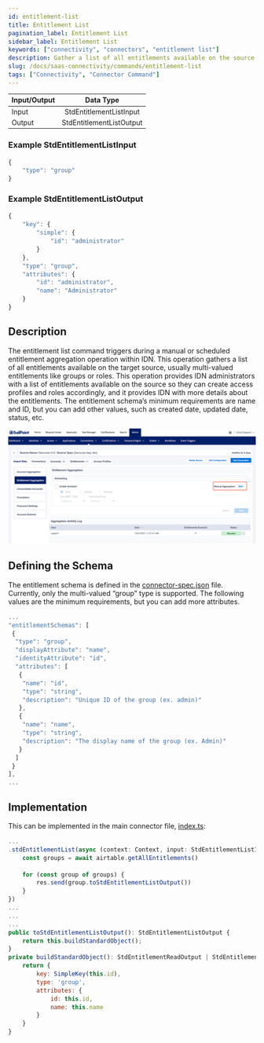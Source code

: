```yaml
---
id: entitlement-list
title: Entitlement List
pagination_label: Entitlement List
sidebar_label: Entitlement List
keywords: ["connectivity", "connectors", "entitlement list"]
description: Gather a list of all entitlements available on the source.
slug: /docs/saas-connectivity/commands/entitlement-list
tags: ["Connectivity", "Connector Command"]
---
```


| Input/Output |        Data Type         |
| :----------- | :----------------------: |
| Input        | StdEntitlementListInput  |
| Output       | StdEntitlementListOutput |

### Example StdEntitlementListInput

```javascript
{
    "type": "group"
}
```

### Example StdEntitlementListOutput

```javascript
{
    "key": {
        "simple": {
            "id": "administrator"
        }
    },
    "type": "group",
    "attributes": {
        "id": "administrator",
        "name": "Administrator"
    }
}
```

## Description

The entitlement list command triggers during a manual or scheduled entitlement
aggregation operation within IDN. This operation gathers a list of all
entitlements available on the target source, usually multi-valued entitlements
like groups or roles. This operation provides IDN administrators with a list of
entitlements available on the source so they can create access profiles and
roles accordingly, and it provides IDN with more details about the entitlements.
The entitlement schema’s minimum requirements are name and ID, but you can add
other values, such as created date, updated date, status, etc.

![Discover Schema 4](./img/entitlement_list_idn.png)

## Defining the Schema

The entitlement schema is defined in the
[connector-spec.json](https://github.com/sailpoint-oss/airtable-example-connector/blob/main/connector-spec.json)
file. Currently, only the multi-valued “group” type is supported. The following
values are the minimum requirements, but you can add more attributes.

```javascript
...
"entitlementSchemas": [
 {
  "type": "group",
  "displayAttribute": "name",
  "identityAttribute": "id",
  "attributes": [
   {
    "name": "id",
    "type": "string",
    "description": "Unique ID of the group (ex. admin)"
   },
   {
    "name": "name",
    "type": "string",
    "description": "The display name of the group (ex. Admin)"
   }
  ]
 }
],
...
```

## Implementation

This can be implemented in the main connector file,
[index.ts](https://github.com/sailpoint-oss/airtable-example-connector/blob/main/src/index.ts):

```javascript
...
.stdEntitlementList(async (context: Context, input: StdEntitlementListInput, res: Response<StdEntitlementListOutput>) => {
    const groups = await airtable.getAllEntitlements()

    for (const group of groups) {
        res.send(group.toStdEntitlementListOutput())
    }
})
...
...
...
public toStdEntitlementListOutput(): StdEntitlementListOutput {
    return this.buildStandardObject();
}
private buildStandardObject(): StdEntitlementReadOutput | StdEntitlementListOutput {
    return {
        key: SimpleKey(this.id),
        type: 'group',
        attributes: {
            id: this.id,
            name: this.name
        }
    }
}
```
